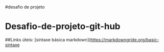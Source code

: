#desafio de projeto
# Desafio-de-projeto-git-hub
##Links úteis:
[sintaxe básica markdown](https://markdowngride.org/basic-sintaxe
